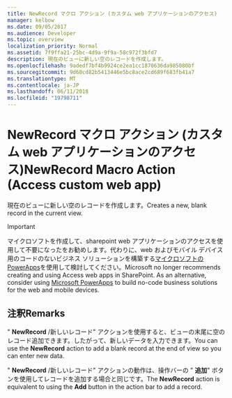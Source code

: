 ```yaml
---
title: NewRecord マクロ アクション (カスタム web アプリケーションのアクセス)
manager: kelbow
ms.date: 09/05/2017
ms.audience: Developer
ms.topic: overview
localization_priority: Normal
ms.assetid: 7f9ffa21-25bc-4d9a-9f9a-58c972f3bfd7
description: 現在のビューに新しい空のレコードを作成します。
ms.openlocfilehash: 9adedf7bf4b9924ce2ea1cc1870636da985080bf
ms.sourcegitcommit: 9d60cd82b5413446e5bc8ace2cd689f683fb41a7
ms.translationtype: MT
ms.contentlocale: ja-JP
ms.lasthandoff: 06/11/2018
ms.locfileid: "19798711"
---
```

# <a name="newrecord-macro-action-access-custom-web-app"></a><span data-ttu-id="16b4b-103">NewRecord マクロ アクション (カスタム web アプリケーションのアクセス)</span><span class="sxs-lookup"><span data-stu-id="16b4b-103">NewRecord Macro Action (Access custom web app)</span></span>

<span data-ttu-id="16b4b-104">現在のビューに新しい空のレコードを作成します。</span><span class="sxs-lookup"><span data-stu-id="16b4b-104">Creates a new, blank record in the current view.</span></span>
  
> [!IMPORTANT]
> <span data-ttu-id="16b4b-p101">マイクロソフトを作成して、sharepoint web アプリケーションのアクセスを使用して不要になったをお勧めします。代わりに、web およびモバイル デバイス用のコードのないビジネス ソリューションを構築する[マイクロソフトの PowerApps](https://powerapps.microsoft.com/ja-jp/)を使用して検討してください。</span><span class="sxs-lookup"><span data-stu-id="16b4b-p101">Microsoft no longer recommends creating and using Access web apps in SharePoint. As an alternative, consider using [Microsoft PowerApps](https://powerapps.microsoft.com/ja-jp/) to build no-code business solutions for the web and mobile devices.</span></span> 
  
## <a name="remarks"></a><span data-ttu-id="16b4b-107">注釈</span><span class="sxs-lookup"><span data-stu-id="16b4b-107">Remarks</span></span>

<span data-ttu-id="16b4b-108">" **NewRecord** /新しいレコード" アクションを使用すると、ビューの末尾に空のレコード追加できます。したがって、新しいデータを入力できます。</span><span class="sxs-lookup"><span data-stu-id="16b4b-108">You can use the **NewRecord** action to add a blank record at the end of view so you can enter new data.</span></span> 
  
<span data-ttu-id="16b4b-109">" **NewRecord** /新しいレコード" アクションの動作は、操作バーの " **追加**" ボタンを使用してレコードを追加する場合と同じです。</span><span class="sxs-lookup"><span data-stu-id="16b4b-109">The **NewRecord** action is equivalent to using the **Add** button in the action bar to add a record.</span></span> 
  

